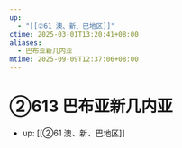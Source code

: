```yaml
---
up:
  - "[[②61 澳、新、巴地区]]"
ctime: 2025-03-01T13:20:41+08:00
aliases:
  - 巴布亚新几内亚
mtime: 2025-09-09T12:37:06+08:00
---
```


# ②613 巴布亚新几内亚

- up: [[②61 澳、新、巴地区]]
